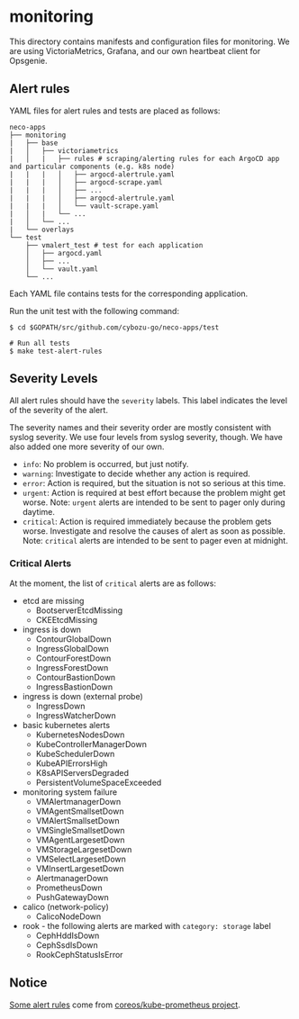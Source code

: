 monitoring
==========

This directory contains manifests and configuration files for monitoring.
We are using VictoriaMetrics, Grafana, and our own heartbeat client for Opsgenie.

Alert rules
-----------

YAML files for alert rules and tests are placed as follows:

```console
neco-apps
├── monitoring
|   ├── base
|   │   ├── victoriametrics
|   │   |   ├── rules # scraping/alerting rules for each ArgoCD app and particular components (e.g. k8s node)
|   |   |   │   ├── argocd-alertrule.yaml
|   |   |   │   ├── argocd-scrape.yaml
|   |   |   │   ├── ...
|   |   |   │   ├── argocd-alertrule.yaml
|   |   |   │   └── vault-scrape.yaml
|   │   |   └── ...
|   │   └── ...
|   └── overlays
└── test
    ├── vmalert_test # test for each application
    │   ├── argocd.yaml
    │   ├── ...
    │   └── vault.yaml
    └── ...
```

Each YAML file contains tests for the corresponding application.

Run the unit test with the following command:

```console
$ cd $GOPATH/src/github.com/cybozu-go/neco-apps/test

# Run all tests
$ make test-alert-rules
```

Severity Levels
---------------

All alert rules should have the `severity` labels. This label indicates the level of the severity of the alert.

The severity names and their severity order are mostly consistent with syslog severity. We use four levels from syslog severity, though.
We have also added one more severity of our own.

- `info`: No problem is occurred, but just notify.
- `warning`: Investigate to decide whether any action is required.
- `error`: Action is required, but the situation is not so serious at this time.
- `urgent`: Action is required at best effort because the problem might get worse. Note: `urgent` alerts are intended to be sent to pager only during daytime.
- `critical`: Action is required immediately because the problem gets worse. Investigate and resolve the causes of alert as soon as possible. Note: `critical` alerts are intended to be sent to pager even at midnight.

### Critical Alerts

At the moment, the list of `critical` alerts are as follows:

- etcd are missing
  - BootserverEtcdMissing
  - CKEEtcdMissing
- ingress is down
  - ContourGlobalDown
  - IngressGlobalDown
  - ContourForestDown
  - IngressForestDown
  - ContourBastionDown
  - IngressBastionDown
- ingress is down (external probe)
  - IngressDown
  - IngressWatcherDown
- basic kubernetes alerts
  - KubernetesNodesDown
  - KubeControllerManagerDown
  - KubeSchedulerDown
  - KubeAPIErrorsHigh
  - K8sAPIServersDegraded
  - PersistentVolumeSpaceExceeded
- monitoring system failure
  - VMAlertmanagerDown
  - VMAgentSmallsetDown
  - VMAlertSmallsetDown
  - VMSingleSmallsetDown
  - VMAgentLargesetDown
  - VMStorageLargesetDown
  - VMSelectLargesetDown
  - VMInsertLargesetDown
  - AlertmanagerDown
  - PrometheusDown
  - PushGatewayDown
- calico (network-policy)
  - CalicoNodeDown
- rook - the following alerts are marked with `category: storage` label
  - CephHddIsDown
  - CephSsdIsDown
  - RookCephStatusIsError

Notice
------

[Some alert rules](./victoriametrics/rules/kubernetes-alertrule.yaml) come from [coreos/kube-prometheus project](https://github.com/coreos/kube-prometheus).
